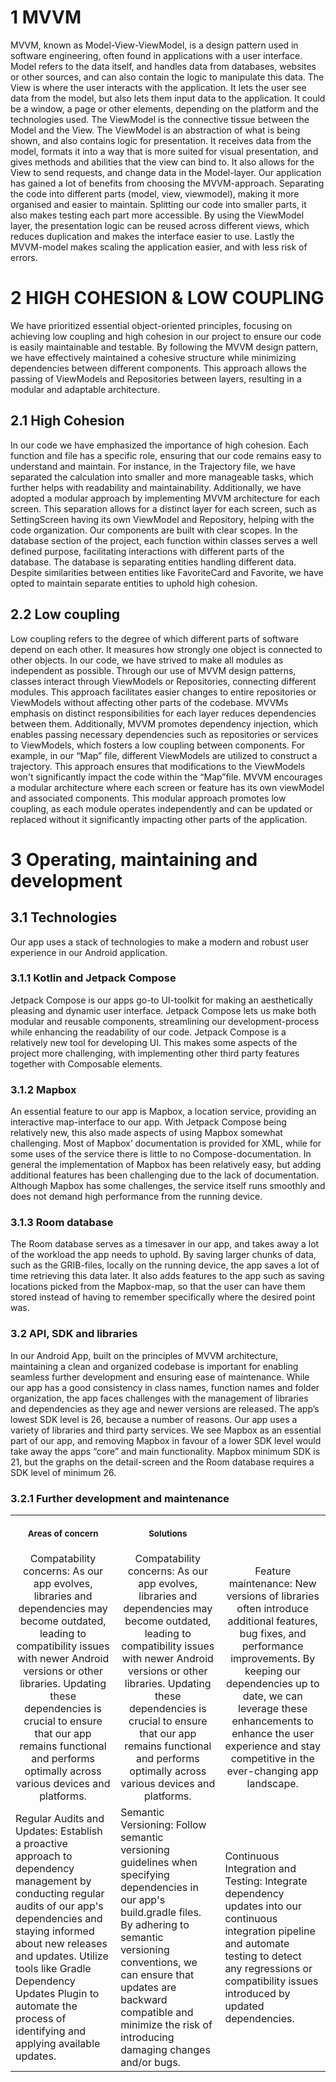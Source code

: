# 1 MVVM
MVVM, known as Model-View-ViewModel, is a design pattern used in software engineering, often found in applications with a user interface. Model refers to the data itself, and handles data from databases, websites or other sources, and can also contain the logic to manipulate this data.
The View is where the user interacts with the application. It lets the user see data from the model, but also lets them input data to the application. It could be a window, a page or other elements, depending on the platform and the technologies used.
The ViewModel is the connective tissue between the Model and the View. The ViewModel is an abstraction of what is being shown, and also contains logic for presentation. It receives data from the model, formats it into a way that is more suited for visual presentation, and gives methods and abilities that the view can bind to. It also allows for the View to send requests, and change data in the Model-layer.
Our application has gained a lot of benefits from choosing the MVVM-approach. Separating the code into different parts (model, view, viewmodel), making it more organised and easier to maintain. Splitting our code into smaller parts, it also makes testing each part more accessible. By using the ViewModel layer, the presentation logic can be reused across different views, which reduces duplication and makes the interface easier to use. Lastly the MVVM-model makes scaling the application easier, and with less risk of errors.

# 2 HIGH COHESION & LOW COUPLING
We have prioritized essential object-oriented principles, focusing on achieving low coupling and high cohesion in our project to ensure our code is easily maintainable and testable. By following the MVVM design pattern, we have effectively maintained a cohesive structure while minimizing dependencies between different components. This approach allows the passing of  ViewModels and Repositories between layers, resulting in a modular and adaptable architecture.
## 2.1 High Cohesion
In our code we have emphasized the importance of high cohesion. Each function and file has a specific role, ensuring that our code remains easy to understand and maintain. For instance, in the Trajectory file, we have separated the calculation into smaller and more manageable tasks, which further helps with readability and maintainability. Additionally, we have adopted a modular approach by implementing MVVM architecture for each screen. This separation allows for a distinct layer for each screen, such as SettingScreen having its own ViewModel and Repository, helping with the code organization.
Our components are built with clear scopes. In the database section of the project, each function within classes serves a well defined purpose, facilitating interactions with different parts of the database. The database is separating entities handling different data. Despite similarities between entities like FavoriteCard and Favorite, we have opted to maintain separate entities to uphold high cohesion.

## 2.2 Low coupling
Low coupling refers to the degree of which different parts of software depend on each other. It measures how strongly one object is connected to other objects. In our code, we have strived to make all modules as independent as possible. Through our use of MVVM design patterns, classes interact through ViewModels or Repositories, connecting different modules. This approach facilitates easier changes to entire repositories or ViewModels without affecting other parts of the codebase. MVVMs emphasis on distinct responsibilities for each layer reduces dependencies between them.
Additionally, MVVM promotes dependency injection, which enables passing necessary dependencies such as repositories or services to ViewModels, which fosters a low coupling between components. For example, in our “Map” file, different ViewModels are utilized to construct a trajectory. This approach ensures that modifications to the ViewModels won't significantly impact the code within the “Map”file.
MVVM encourages a modular architecture where each screen or feature has its own viewModel and associated components. This modular approach promotes low coupling, as each module operates independently and can be updated or replaced without it significantly impacting other parts of the application.

# 3 Operating, maintaining and development
## 3.1 Technologies
Our app uses a stack of technologies to make a modern and robust user experience in our Android application.
### 3.1.1 Kotlin and Jetpack Compose
Jetpack Compose is our apps go-to UI-toolkit for making an aesthetically pleasing and dynamic user interface. Jetpack Compose lets us make both modular and reusable components, streamlining our development-process while enhancing the readability of our code. Jetpack Compose is a relatively new tool for developing UI. This makes some aspects of the project more challenging, with implementing other third party features together with Composable elements.

### 3.1.2 Mapbox
An essential feature to our app is Mapbox, a location service, providing an interactive map-interface to our app. With Jetpack Compose being relatively new, this also made aspects of using Mapbox somewhat challenging. Most of Mapbox’ documentation is provided for XML, while for some uses of the service there is little to no Compose-documentation. In general the implementation of Mapbox has been relatively easy, but adding additional features has been challenging due to the lack of documentation. Although Mapbox has some challenges, the service itself runs smoothly and does not demand high performance from the running device.
### 3.1.3 Room database
The Room database serves as a timesaver in our app, and takes away a lot of the workload the app needs to uphold. By saving larger chunks of data, such as the GRIB-files, locally on the running device, the app saves a lot of time retrieving this data later. It also adds features to the app such as saving locations picked from the Mapbox-map, so that the user can have them stored instead of having to remember specifically where the desired point was.
### 3.2 API, SDK and libraries
In our Android App, built on the principles of MVVM architecture, maintaining a clean and organized codebase is important for enabling seamless further development and ensuring ease of maintenance. While our app has a good consistency in class names, function names and folder organization, the app faces challenges with the management of libraries and dependencies as they age and newer versions are released.
The app’s lowest SDK level is 26, because a number of reasons. Our app uses a variety of libraries and third party services. We see Mapbox as an essential part of our app, and removing Mapbox in favour of a lower SDK level would take away the apps “core” and main functionality. Mapbox minimum SDK is 21, but the graphs on the detail-screen and the Room database requires a SDK level of minimum 26.
### 3.2.1 Further development and maintenance

<table>
<tr>
<th align="center">
<img width="441" height="1">
<p> 
<small>
Areas of concern
</small>
</p>
</th>
<th align="center">
<img width="441" height="1">
<p> 
<small>
Solutions
</small>
</p>
</th>
</tr>
<tr>
<td align="center">
Compatability concerns: As our app evolves, libraries and dependencies may become outdated, leading to compatibility issues with newer Android versions or other libraries. Updating these dependencies is crucial to ensure that our app remains functional and performs optimally across various devices and platforms.
</td>
<td align="center">
Compatability concerns: As our app evolves, libraries and dependencies may become outdated, leading to compatibility issues with newer Android versions or other libraries. Updating these dependencies is crucial to ensure that our app remains functional and performs optimally across various devices and platforms.
</td>
<td align="center">
Feature maintenance: New versions of libraries often introduce additional features, bug fixes, and performance improvements. By keeping our dependencies up to date, we can leverage these enhancements to enhance the user experience and stay competitive in the ever-changing app landscape.
</td>
</tr>
<td>
Regular Audits and Updates: Establish a proactive approach to dependency management by conducting regular audits of our app's dependencies and staying informed about new releases and updates. Utilize tools like Gradle Dependency Updates Plugin to automate the process of identifying and applying available updates.
</td>
<td>
Semantic Versioning: Follow semantic versioning guidelines when specifying dependencies in our app's build.gradle files. By adhering to semantic versioning conventions, we can ensure that updates are backward compatible and minimize the risk of introducing damaging changes and/or bugs.
</td>
<td>
Continuous Integration and Testing: Integrate dependency updates into our continuous integration pipeline and automate testing to detect any regressions or compatibility issues introduced by updated dependencies.
</td>
</table>